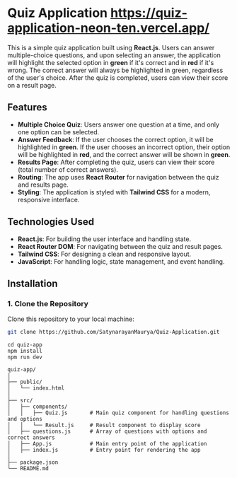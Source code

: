 # Quiz Application          https://quiz-application-neon-ten.vercel.app/

This is a simple quiz application built using **React.js**. Users can answer multiple-choice questions, and upon selecting an answer, the application will highlight the selected option in **green** if it's correct and in **red** if it's wrong. The correct answer will always be highlighted in green, regardless of the user's choice. After the quiz is completed, users can view their score on a result page.

## Features

- **Multiple Choice Quiz**: Users answer one question at a time, and only one option can be selected.
- **Answer Feedback**: If the user chooses the correct option, it will be highlighted in **green**. If the user chooses an incorrect option, their option will be highlighted in **red**, and the correct answer will be shown in **green**.
- **Results Page**: After completing the quiz, users can view their score (total number of correct answers).
- **Routing**: The app uses **React Router** for navigation between the quiz and results page.
- **Styling**: The application is styled with **Tailwind CSS** for a modern, responsive interface.

## Technologies Used

- **React.js**: For building the user interface and handling state.
- **React Router DOM**: For navigating between the quiz and result pages.
- **Tailwind CSS**: For designing a clean and responsive layout.
- **JavaScript**: For handling logic, state management, and event handling.

## Installation

### 1. Clone the Repository

Clone this repository to your local machine:

```bash
git clone https://github.com/SatynarayanMaurya/Quiz-Application.git
```
```
cd quiz-app
npm install
npm run dev
```
```
quiz-app/
│
├── public/
│   └── index.html
│
├── src/
│   ├── components/
│   │   ├── Quiz.js       # Main quiz component for handling questions and options
│   │   └── Result.js     # Result component to display score
│   ├── questions.js      # Array of questions with options and correct answers
│   ├── App.js            # Main entry point of the application
│   ├── index.js          # Entry point for rendering the app
│
├── package.json
└── README.md
```

